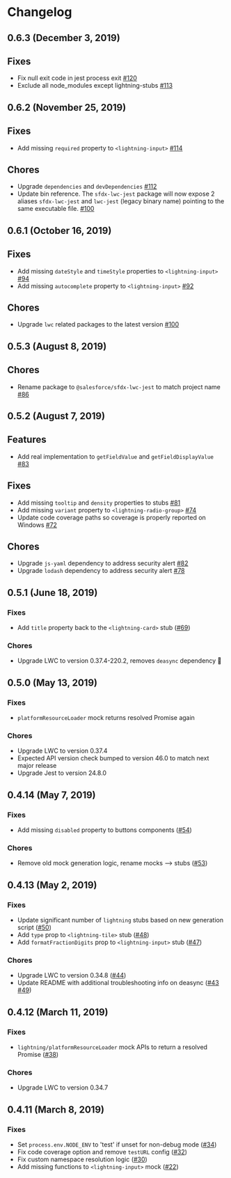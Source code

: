 # Changelog

## 0.6.3 (December 3, 2019)

## Fixes

- Fix null exit code in jest process exit [#120](https://github.com/salesforce/sfdx-lwc-jest/pull/120)
- Exclude all node_modules except lightning-stubs [#113](https://github.com/salesforce/sfdx-lwc-jest/pull/113)

## 0.6.2 (November 25, 2019)

## Fixes

- Add missing `required` property to `<lightning-input>` [#114](https://github.com/salesforce/sfdx-lwc-jest/pull/114)

## Chores

- Upgrade `dependencies` and `devDependencies` [#112](https://github.com/salesforce/sfdx-lwc-jest/pull/112)
- Update bin reference. The `sfdx-lwc-jest` package will now expose 2 aliases `sfdx-lwc-jest` and `lwc-jest` (legacy binary name) pointing to the same executable file. [#100](https://github.com/salesforce/sfdx-lwc-jest/pull/100)

## 0.6.1 (October 16, 2019)

## Fixes

- Add missing `dateStyle` and `timeStyle` properties to `<lightning-input>` [#94](https://github.com/salesforce/sfdx-lwc-jest/pull/94)
- Add missing `autocomplete` property to `<lightning-input>` [#92](https://github.com/salesforce/sfdx-lwc-jest/pull/92)

## Chores

- Upgrade `lwc` related packages to the latest version [#100](https://github.com/salesforce/sfdx-lwc-jest/pull/100)

## 0.5.3 (August 8, 2019)

## Chores

- Rename package to `@salesforce/sfdx-lwc-jest` to match project name [#86](https://github.com/salesforce/sfdx-lwc-jest/pull/86)

## 0.5.2 (August 7, 2019)

## Features

- Add real implementation to `getFieldValue` and `getFieldDisplayValue` [#83](https://github.com/salesforce/sfdx-lwc-jest/pull/83)

## Fixes

- Add missing `tooltip` and `density` properties to stubs [#81](https://github.com/salesforce/sfdx-lwc-jest/pull/81)
- Add missing `variant` property to `<lightning-radio-group>` [#74](https://github.com/salesforce/sfdx-lwc-jest/pull/74)
- Update code coverage paths so coverage is properly reported on Windows [#72](https://github.com/salesforce/sfdx-lwc-jest/pull/72)

## Chores

- Upgrade `js-yaml` dependency to address security alert [#82](https://github.com/salesforce/sfdx-lwc-jest/pull/82)
- Upgrade `lodash` dependency to address security alert [#78](https://github.com/salesforce/sfdx-lwc-jest/pull/78)

## 0.5.1 (June 18, 2019)

### Fixes

- Add `title` property back to the `<lightning-card>` stub ([#69](https://github.com/salesforce/lwc-jest/pull/69))

### Chores

- Upgrade LWC to version 0.37.4-220.2, removes `deasync` dependency :tada:

## 0.5.0 (May 13, 2019)

### Fixes

- `platformResourceLoader` mock returns resolved Promise again

### Chores

- Upgrade LWC to version 0.37.4
- Expected API version check bumped to version 46.0 to match next major release
- Upgrade Jest to version 24.8.0

## 0.4.14 (May 7, 2019)

### Fixes

- Add missing `disabled` property to buttons components ([#54](https://github.com/salesforce/lwc-jest/pull/54))

### Chores

- Remove old mock generation logic, rename mocks --> stubs ([#53](https://github.com/salesforce/lwc-jest/pull/53))

## 0.4.13 (May 2, 2019)

### Fixes

- Update significant number of `lightning` stubs based on new generation script ([#50](https://github.com/salesforce/lwc-jest/pull/50))
- Add `type` prop to `<lightning-tile>` stub ([#48](https://github.com/salesforce/lwc-jest/pull/48))
- Add `formatFractionDigits` prop to `<lightning-input>` stub ([#47](https://github.com/salesforce/lwc-jest/pull/47))

### Chores

- Upgrade LWC to version 0.34.8  ([#44](https://github.com/salesforce/lwc-jest/pull/44))
- Update README with additional troubleshooting info on deasync ([#43](https://github.com/salesforce/lwc-jest/pull/43) [#49](https://github.com/salesforce/lwc-jest/pull/49))

## 0.4.12 (March 11, 2019)

### Fixes

- `lightning/platformResourceLoader` mock APIs to return a resolved Promise ([#38](https://github.com/salesforce/lwc-jest/pull/38))

### Chores

- Upgrade LWC to version 0.34.7

## 0.4.11 (March 8, 2019)

### Fixes

- Set `process.env.NODE_ENV` to 'test' if unset for non-debug mode ([#34](https://github.com/salesforce/lwc-jest/pull/34))
- Fix code coverage option and remove `testURL` config ([#32](https://github.com/salesforce/lwc-jest/pull/32))
- Fix custom namespace resolution logic ([#30](https://github.com/salesforce/lwc-jest/pull/30))
- Add missing functions to `<lightning-input>` mock ([#22](https://github.com/salesforce/lwc-jest/pull/22))

